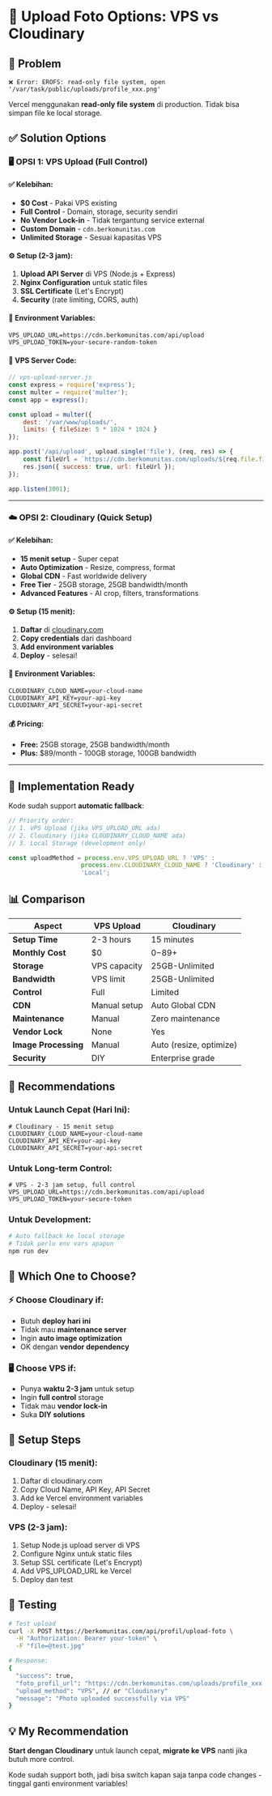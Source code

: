 # 📸 Upload Foto Options: VPS vs Cloudinary

## 🚨 Problem
```
❌ Error: EROFS: read-only file system, open '/var/task/public/uploads/profile_xxx.png'
```
Vercel menggunakan **read-only file system** di production. Tidak bisa simpan file ke local storage.

## ✅ Solution Options

### 🖥️ **OPSI 1: VPS Upload (Full Control)**

#### ✅ **Kelebihan:**
- **$0 Cost** - Pakai VPS existing
- **Full Control** - Domain, storage, security sendiri
- **No Vendor Lock-in** - Tidak tergantung service external  
- **Custom Domain** - `cdn.berkomunitas.com`
- **Unlimited Storage** - Sesuai kapasitas VPS

#### ⚙️ **Setup (2-3 jam):**
1. **Upload API Server** di VPS (Node.js + Express)
2. **Nginx Configuration** untuk static files
3. **SSL Certificate** (Let's Encrypt)
4. **Security** (rate limiting, CORS, auth)

#### 🔧 **Environment Variables:**
```env
VPS_UPLOAD_URL=https://cdn.berkomunitas.com/api/upload
VPS_UPLOAD_TOKEN=your-secure-random-token
```

#### 📝 **VPS Server Code:**
```javascript
// vps-upload-server.js
const express = require('express');
const multer = require('multer');
const app = express();

const upload = multer({
    dest: '/var/www/uploads/',
    limits: { fileSize: 5 * 1024 * 1024 }
});

app.post('/api/upload', upload.single('file'), (req, res) => {
    const fileUrl = `https://cdn.berkomunitas.com/uploads/${req.file.filename}`;
    res.json({ success: true, url: fileUrl });
});

app.listen(3001);
```

---

### ☁️ **OPSI 2: Cloudinary (Quick Setup)**

#### ✅ **Kelebihan:**
- **15 menit setup** - Super cepat
- **Auto Optimization** - Resize, compress, format
- **Global CDN** - Fast worldwide delivery
- **Free Tier** - 25GB storage, 25GB bandwidth/month
- **Advanced Features** - AI crop, filters, transformations

#### ⚙️ **Setup (15 menit):**
1. **Daftar** di [cloudinary.com](https://cloudinary.com)
2. **Copy credentials** dari dashboard
3. **Add environment variables** 
4. **Deploy** - selesai!

#### 🔧 **Environment Variables:**
```env
CLOUDINARY_CLOUD_NAME=your-cloud-name
CLOUDINARY_API_KEY=your-api-key
CLOUDINARY_API_SECRET=your-api-secret
```

#### 💰 **Pricing:**
- **Free:** 25GB storage, 25GB bandwidth/month
- **Plus:** $89/month - 100GB storage, 100GB bandwidth

---

## 🔧 **Implementation Ready**

Kode sudah support **automatic fallback**:

```javascript
// Priority order:
// 1. VPS Upload (jika VPS_UPLOAD_URL ada)
// 2. Cloudinary (jika CLOUDINARY_CLOUD_NAME ada)  
// 3. Local Storage (development only)

const uploadMethod = process.env.VPS_UPLOAD_URL ? 'VPS' : 
                    process.env.CLOUDINARY_CLOUD_NAME ? 'Cloudinary' : 
                    'Local';
```

## 📊 **Comparison**

| Aspect | VPS Upload | Cloudinary |
|--------|------------|------------|
| **Setup Time** | 2-3 hours | 15 minutes |
| **Monthly Cost** | $0 | $0-$89+ |
| **Storage** | VPS capacity | 25GB-Unlimited |
| **Bandwidth** | VPS limit | 25GB-Unlimited |
| **Control** | Full | Limited |
| **CDN** | Manual setup | Auto Global CDN |
| **Maintenance** | Manual | Zero maintenance |
| **Vendor Lock** | None | Yes |
| **Image Processing** | Manual | Auto (resize, optimize) |
| **Security** | DIY | Enterprise grade |

## 🎯 **Recommendations**

### **Untuk Launch Cepat (Hari Ini):**
```env
# Cloudinary - 15 menit setup
CLOUDINARY_CLOUD_NAME=your-cloud-name
CLOUDINARY_API_KEY=your-api-key
CLOUDINARY_API_SECRET=your-api-secret
```

### **Untuk Long-term Control:**
```env
# VPS - 2-3 jam setup, full control
VPS_UPLOAD_URL=https://cdn.berkomunitas.com/api/upload
VPS_UPLOAD_TOKEN=your-secure-token
```

### **Untuk Development:**
```bash
# Auto fallback ke local storage
# Tidak perlu env vars apapun
npm run dev
```

## 🚀 **Which One to Choose?**

### ⚡ **Choose Cloudinary if:**
- Butuh **deploy hari ini**
- Tidak mau **maintenance server**
- Ingin **auto image optimization**
- OK dengan **vendor dependency**

### 🖥️ **Choose VPS if:**
- Punya **waktu 2-3 jam** untuk setup
- Ingin **full control** storage
- Tidak mau **vendor lock-in**
- Suka **DIY solutions**

## 🔧 **Setup Steps**

### Cloudinary (15 menit):
1. Daftar di cloudinary.com
2. Copy Cloud Name, API Key, API Secret
3. Add ke Vercel environment variables
4. Deploy - selesai!

### VPS (2-3 jam):
1. Setup Node.js upload server di VPS
2. Configure Nginx untuk static files  
3. Setup SSL certificate (Let's Encrypt)
4. Add VPS_UPLOAD_URL ke Vercel
5. Deploy dan test

## 🧪 **Testing**

```bash
# Test upload
curl -X POST https://berkomunitas.com/api/profil/upload-foto \
  -H "Authorization: Bearer your-token" \
  -F "file=@test.jpg"

# Response:
{
  "success": true,
  "foto_profil_url": "https://cdn.berkomunitas.com/uploads/profile_xxx.jpg",
  "upload_method": "VPS", // or "Cloudinary"
  "message": "Photo uploaded successfully via VPS"
}
```

## 💡 **My Recommendation**

**Start dengan Cloudinary** untuk launch cepat, **migrate ke VPS** nanti jika butuh more control.

Kode sudah support both, jadi bisa switch kapan saja tanpa code changes - tinggal ganti environment variables!
